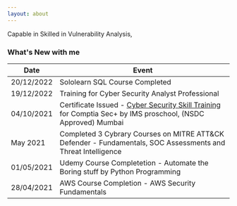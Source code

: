 ```yaml
---
layout: about
---
```

Capable in 
Skilled in Vulnerability Analysis, 

### What's New with me

| Date | Event |
| ---- | ----- |
| 20/12/2022 | Sololearn SQL Course Completed |
| 19/12/2022 | Training for Cyber Security Analyst Professional |
| 04/10/2021 | Certificate Issued - [Cyber Security Skill Training](https://www.linkedin.com/feed/update/urn:li:activity:6853577124373254144/) for Comptia Sec+ by IMS proschool, (NSDC Approved) Mumbai |
| May 2021 | Completed 3 Cybrary Courses on MITRE ATT&CK Defender - Fundamentals, SOC Assessments and Threat Intelligence |
| 01/05/2021 | Udemy Course Completetion - Automate the Boring stuff by Python Programming |
| 28/04/2021 | AWS Course Completion - AWS Security Fundamentals |
